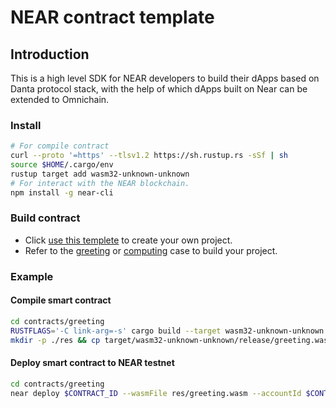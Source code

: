 # NEAR contract template

## Introduction

This is a high level SDK for NEAR developers to build their dApps based on Danta protocol stack, with the help of which dApps built on Near can be extended to Omnichain. 

### Install

```sh
# For compile contract
curl --proto '=https' --tlsv1.2 https://sh.rustup.rs -sSf | sh
source $HOME/.cargo/env
rustup target add wasm32-unknown-unknown
# For interact with the NEAR blockchain.
npm install -g near-cli
```

### Build contract
* Click [use this templete](https://github.com/dantenetwork/near-contract-template/generate) to create your own project.
* Refer to the [greeting](https://github.com/dantenetwork/near-contract-template/tree/main/contracts/greeting) or [computing](https://github.com/dantenetwork/near-contract-template/tree/main/contracts/computing) case to build your project.

### Example
#### Compile smart contract

```sh
cd contracts/greeting
RUSTFLAGS='-C link-arg=-s' cargo build --target wasm32-unknown-unknown --release
mkdir -p ./res && cp target/wasm32-unknown-unknown/release/greeting.wasm ./res/
```

#### Deploy smart contract to NEAR testnet

```sh
cd contracts/greeting
near deploy $CONTRACT_ID --wasmFile res/greeting.wasm --accountId $CONTRACT_ID
```
